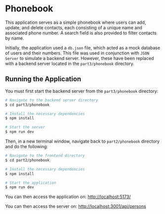 # Phonebook

This application serves as a simple phonebook where users can add, update, and delete contacts, each consisting of a unique name and associated phone number. A search field is also provided to filter contacts by name.

Initially, the application used a `db.json` file, which acted as a mock database of users and their numbers. This file was used in conjunction with `JSON Server` to simulate a backend server. However, these have been replaced with a backend server located in the `part3/phonebook` directory.

## Running the Application

You must first start the backend server from the `part3/phonebook` directory:

```bash
# Navigate to the backend server directory
$ cd part3/phonebook

# Install the necessary dependencies
$ npm install

# Start the server
$ npm run dev
```

Then, in a new terminal window, navigate back to `part2/phonebook` directory and do the following:

```bash
# Navigate to the frontend directory
$ cd part2/phonebook

# Install the necessary dependencies
$ npm install

# Start the application
$ npm run dev
```

You can then access the application on: [http://localhost:5173/](http://localhost:5173/)

You can then access the server on: [http://localhost:3001/api/persons](http://localhost:3001/api/persons)
